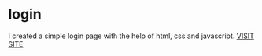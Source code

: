 # login
I created a simple login page with the help of html, css and javascript.
<a href="https://kptaan13.github.io/login/start">VISIT SITE</a>
